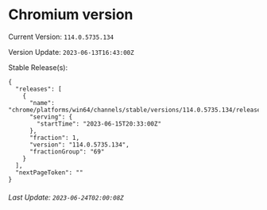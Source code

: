 # Chromium version

Current Version: `114.0.5735.134`

Version Update: `2023-06-13T16:43:00Z`

Stable Release(s):
```
{
  "releases": [
    {
      "name": "chrome/platforms/win64/channels/stable/versions/114.0.5735.134/releases/1686861180",
      "serving": {
        "startTime": "2023-06-15T20:33:00Z"
      },
      "fraction": 1,
      "version": "114.0.5735.134",
      "fractionGroup": "69"
    }
  ],
  "nextPageToken": ""
}
```

###### Last Update: `2023-06-24T02:00:08Z`
        